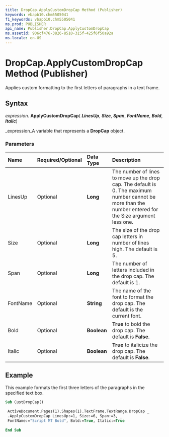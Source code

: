 ```yaml
---
title: DropCap.ApplyCustomDropCap Method (Publisher)
keywords: vbapb10.chm5505041
f1_keywords: vbapb10.chm5505041
ms.prod: PUBLISHER
api_name: Publisher.DropCap.ApplyCustomDropCap
ms.assetid: 906cf476-3826-8510-315f-425f6f50a92a
ms.locale: en-US
---
```



# DropCap.ApplyCustomDropCap Method (Publisher)

Applies custom formatting to the first letters of paragraphs in a text frame.


## Syntax

 _expression_. **ApplyCustomDropCap**( **_LinesUp_**,  **_Size_**,  **_Span_**,  **_FontName_**,  **_Bold_**,  **_Italic_**)

 _expression_A variable that represents a  **DropCap** object.


### Parameters



|**Name**|**Required/Optional**|**Data Type**|**Description**|
|:-----|:-----|:-----|:-----|
|LinesUp|Optional| **Long**|The number of lines to move up the drop cap. The default is 0. The maximum number cannot be more than the number entered for the Size argument less one.|
|Size|Optional| **Long**|The size of the drop cap letters in number of lines high. The default is 5.|
|Span|Optional| **Long**|The number of letters included in the drop cap. The default is 1.|
|FontName|Optional| **String**|The name of the font to format the drop cap. The default is the current font.|
|Bold|Optional| **Boolean**| **True** to bold the drop cap. The default is **False**.|
|Italic|Optional| **Boolean**| **True** to italicize the drop cap. The default is **False**.|

## Example

This example formats the first three letters of the paragraphs in the specified text box.


```vb
Sub CustDropCap() 
 
 ActiveDocument.Pages(1).Shapes(1).TextFrame.TextRange.DropCap _ 
 .ApplyCustomDropCap LinesUp:=1, Size:=6, Span:=3, _ 
 FontName:="Script MT Bold", Bold:=True, Italic:=True 
 
End Sub
```


